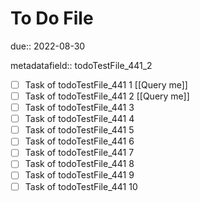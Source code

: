 # To Do File

due:: 2022-08-30

metadatafield:: todoTestFile_441_2

- [ ] Task of todoTestFile_441 1 [[Query me]]
- [ ] Task of todoTestFile_441 2 [[Query me]]
- [ ] Task of todoTestFile_441 3
- [ ] Task of todoTestFile_441 4
- [ ] Task of todoTestFile_441 5
- [ ] Task of todoTestFile_441 6
- [ ] Task of todoTestFile_441 7
- [ ] Task of todoTestFile_441 8
- [ ] Task of todoTestFile_441 9
- [ ] Task of todoTestFile_441 10